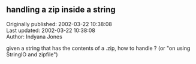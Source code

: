 ## handling a zip inside a string  
Originally published: 2002-03-22 10:38:08  
Last updated: 2002-03-22 10:38:08  
Author: Indyana Jones  
  
given a string that has the contents of a .zip, how to handle ?
(or "on using StringIO and zipfile")